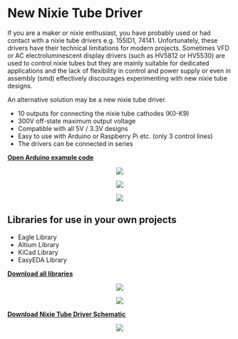 # New Nixie Tube Driver
If you are a maker or nixie enthusiast, you have probably used or had contact with a nixie tube drivers e.g. 155ID1, 74141. Unfortunately, these drivers have their technical limitations for modern projects. Sometimes VFD or AC electroluminescent display drivers (such as HV5812 or HV5530) are used to control nixie tubes but they are mainly suitable for dedicated applications and the lack of flexibility in control and power supply or even in assembly (smd) effectively discourages experimenting with new nixie tube designs.

An alternative solution may be a new nixie tube driver.
* 10 outputs for connecting the nixie tube cathodes (K0-K9)
* 300V off-state maximum output voltage
* Compatible with all 5V / 3.3V designs
* Easy to use with Arduino or Raspberry Pi etc. (only 3 control lines)
* The drivers can be connected in series

**<a href="https://github.com/marcinsaj/Nixie-Tube-Driver/tree/master/example">Open Arduino example code</a>**

<p align="center"><img src="https://github.com/marcinsaj/Nixie-Tube-Driver/blob/master/extras/nixie-tube-driver-cover.jpg"></p>
<p align="center"><img src="https://github.com/marcinsaj/Nixie-Tube-Driver/blob/master/extras/nixie-tube-driver.jpg"></p>
<p align="center"><img src="https://github.com/marcinsaj/Nixie-Tube-Driver/blob/master/extras/nixie-tube-driver-diagram.jpg"></p>

## Libraries for use in your own projects
* Eagle Library
* Altium Library
* KiCad Library
* EasyEDA Library

**<a href="https://github.com/marcinsaj/Nixie-Tube-Driver/raw/master/library/Library-Eagle-Altium-KiCad-EasyEDA.zip" download="Library - Eagle Altium KiCad EasyEDA ">Download all libraries</a>**

<p align="center"><img src="https://github.com/marcinsaj/Nixie-Tube-Driver/blob/master/extras/nixie-tube-driver-library.jpg"></p>


<p align="center"><img src="https://github.com/marcinsaj/Nixie-Tube-Driver/blob/master/extras/nixie-tube-driver-schematic.png"></p>

**<a href="https://github.com/marcinsaj/Nixie-Tube-Driver/raw/master/datasheet/Nixie-Tube-Driver-Schematic.pdf">Download Nixie Tube Driver Schematic</a>**
<p align="center"><img src="https://github.com/marcinsaj/Nixie-Tube-Driver/blob/master/extras/nixie-tube-driver-pcb.jpg"></p>
